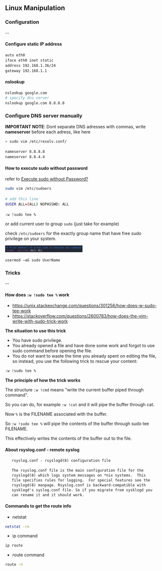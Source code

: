 ## Linux Manipulation

### Configuration
--
#### Configure static IP address
```bash
auto eth0
iface eth0 inet static
address 192.168.1.36/24
gateway 192.168.1.1
```

#### nslookup
```bash
nslookup google.com
# specify dns server
nslookup google.com 8.8.8.8
```

### Configure DNS server manually
**IMPORTANT NOTE**: Dont separate DNS adresses with commas, write **nameserver** before each adress, like here

```bash
> sudo vim /etc/resolv.conf/

nameserver 8.8.8.8
nameserver 8.8.4.4
```

#### How to execute sudo without password

refer to [Execute sudo without Password?](https://askubuntu.com/questions/147241/execute-sudo-without-password)

```bash
sudo vim /etc/sudoers

# add this line
$USER ALL=(ALL) NOPASSWD: ALL

:w !sudo tee %
```

or add current user to group `sudo` (just take for example)

check `/etc/sudoers` for the exactly group name that have free sudo privilege on your system.

<div align=left><img src="../res/group_sudo.png" width=50%></div>

```bash
usermod –aG sudo UserName
```

### Tricks
--
#### How does `:w !sudo tee %` work

- https://unix.stackexchange.com/questions/301256/how-does-w-sudo-tee-work
- https://stackoverflow.com/questions/2600783/how-does-the-vim-write-with-sudo-trick-work

**The situation to use this trick**

- You have sudo privilege.
- You already opened a file and have done some work and forgot to use sudo command before opening the file.
- You do not want to waste the time you already spent on editing the file, so instead, you use the following trick to rescue your content:

```bash
:w !sudo tee %
```

**The principle of how the trick works**

The structure `:w !cmd` means "write the current buffer piped through command".

So you can do, for example `:w !cat` and it will pipe the buffer through cat.

Now `%` is the FILENAME associated with the buffer.

So `:w !sudo tee %` will pipe the contents of the buffer through sudo tee FILENAME.

This effectively writes the contents of the buffer out to the file.

#### About rsyslog.conf - remote syslog
       rsyslog.conf - rsyslogd(8) configuration file

       The rsyslog.conf file is the main configuration file for the
       rsyslogd(8) which logs system messages on *nix systems.  This
       file specifies rules for logging.  For special features see the
       rsyslogd(8) manpage. Rsyslog.conf is backward-compatible with
       sysklogd's syslog.conf file. So if you migrate from sysklogd you
       can rename it and it should work.

#### Commands to get the route info
- netstat

```bash
netstat -rn
```

- ip command

```bash
ip route
```

- route command

```bash
route -n
```